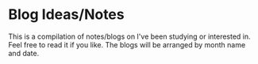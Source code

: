 # Blog Ideas/Notes

This is a compilation of notes/blogs on I've been studying or interested in.
Feel free to read it if you like. The blogs will be arranged by month name and
date.
